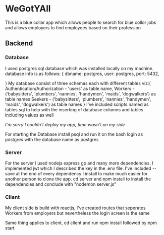 # WeGotYAll
This is a blue collar app which allows people to search for blue collor jobs and allows employers to find employees based on their profession

## Backend

### Database
I used postgres sql database which was installed locally on my machine. database info is as follows: {
  dbname: postgres,
  user: postgres,
  port: 5432,

} 
My database consist of three schemas each with different tables viz:{
   Authentication/Authorization - 'users' as table name, 
   Workers - ('babysitters', 'plumbers', 'nannies', 'handymen', 'maids', 'dogwalkers') as table names
   Seekers - ('babysitters', 'plumbers', 'nannies', 'handymen', 'maids', 'dogwalkers') as table names
}
I've included scripts named as tables.sql to help with the inserting of database columns and tables including values as well


*I'm sorry I couldn't deploy my app, time wasn't on my side*

For starting the Database install psql and run it on the bash login as postgres with the database name as postgres

### Server
For the server I used nodejs express gp and many more dependencies. I implemented jwt which I described the key in the .env file.
I've included --save at the end of every dependency I install to make much easier for another person to clone the app. cd server and npm install to install the dependencies and conclude with "nodemon server.js"

### Client

My client side is build with reactjs, I've created routes that seperates Workers from employers but nevertheless the login screen is the same

Same thing applies to client, cd client and run npm install followed by npm start


